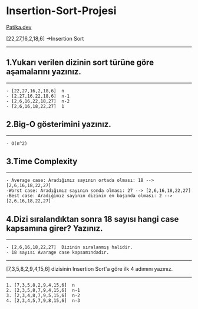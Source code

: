 # Insertion-Sort-Projesi
[Patika.dev](https://www.patika.dev)

[22,27,16,2,18,6] ->Insertion Sort

---
## 1.Yukarı verilen dizinin sort türüne göre aşamalarını yazınız.
---

```
- [22,27,16,2,18,6]  n
- [2,27,16,22,18,6]  n-1
- [2,6,16,22,18,27]  n-2
- [2,6,16,18,22,27]  1
```
## 2.Big-O gösterimini yazınız.
---
```
- O(n^2)
```
## 3.Time Complexity
---
```
- Average case: Aradığımız sayının ortada olması: 18 --> [2,6,16,18,22,27]
-Worst case: Aradığımız sayının sonda olması: 27 --> [2,6,16,18,22,27]
-Best case: Aradığımız sayının dizinin en başında olması: 2 -->[2,6,16,18,22,27] 
```
## 4.Dizi sıralandıktan sonra 18 sayısı hangi case kapsamına girer? Yazınız.
---
```
- [2,6,16,18,22,27]  Dizinin sıralanmış halidir.
- 18 sayısı Avarage case kapsamındadır.
```

---
[7,3,5,8,2,9,4,15,6] dizisinin Insertion Sort'a göre ilk 4 adımını yazınız.

---
```
1. [7,3,5,8,2,9,4,15,6]  n
2. [2,3,5,8,7,9,4,15,6]  n-1
3. [2,3,4,8,7,9,5,15,6]  n-2
4. [2,3,4,5,7,9,8,15,6]  n-3
```
